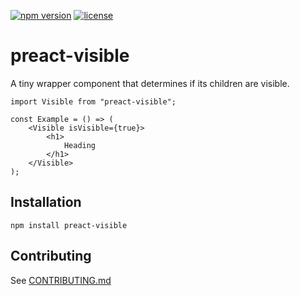 [![npm version](https://badge.fury.io/js/preact-visible.svg)](https://badge.fury.io/js/preact-visible)
[![license](https://img.shields.io/github/license/mashape/apistatus.svg)](https://opensource.org/licenses/MIT)

# preact-visible

A tiny wrapper component that determines if its children are visible.

	import Visible from "preact-visible";

    const Example = () => (
	    <Visible isVisible={true}>
  	        <h1>
  	        	Heading
  	        </h1>
        </Visible>
    );
    
## Installation

	npm install preact-visible

## Contributing

See [CONTRIBUTING.md](https://github.com/eric-harms/preact-visible/CONTRIBUTING.md)